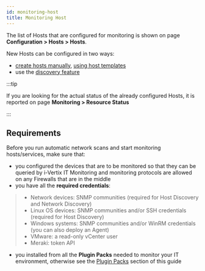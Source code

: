```yaml
---
id: monitoring-host
title: Monitoring Host
---
```


The list of Hosts that are configured for monitoring is shown on page **Configuration > Hosts > Hosts**.

New Hosts can be configured in two ways:

- [create hosts manually](create-host-manually.md), [using host templates](host-templates.md)
- use the [discovery feature](../discovery/description.mdx)

:::tip

If you are looking for the actual status of the already configured Hosts,
it is reported on page **Monitoring > Resource Status**

:::

## Requirements

Before you run automatic network scans and start monitoring hosts/services, make sure that:

* you configured the devices that are to be monitored so that they can be queried by i-Vertix IT Monitoring and monitoring protocols are allowed on any Firewalls that are in the middle
* you have all the **required credentials**:

> * Network devices: SNMP communities (required for Host Discovery and Network Discovery)
> * Linux OS devices: SNMP communities and/or SSH credentials (required for Host Discovery)
> * Windows systems: SNMP communities and/or WinRM credentials (you can also deploy an Agent)
> * VMware: a read-only vCenter user
> * Meraki: token API

* you installed from all the **Plugin Packs** needed to monitor your IT environment, otherwise see the [Plugin Packs](../monitoring-basics/plugin-packs.md) section of this guide

<!---
> Select: **Administration -> i-Vertix -> Plugin Store**.

![PluginStore](../../assets/monitoring-resources/monitoring-host/plugin-store.png)

## Installation procedure
1. Search for the required plugins by using the filters
2. Click on plugin icon to see which application/DB/device/device family/etc. the plugin applies to, which monitoring protocol/technology it uses to collect monitoring information, which status parameters and performance metrics it monitors, which discovery types can apply plugin components automatically

![APC](../../assets/monitoring-resources/monitoring-host/apc-example.png)

3. Select required plugins and click on "+ INSTALL"

![APC](../../assets/monitoring-resources/monitoring-host/plugin-install.png)

--->
